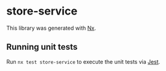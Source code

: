 # store-service

This library was generated with [Nx](https://nx.dev).

## Running unit tests

Run `nx test store-service` to execute the unit tests via [Jest](https://jestjs.io).
